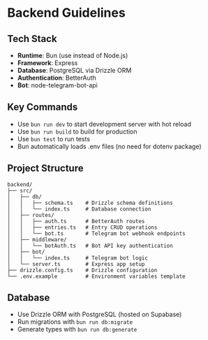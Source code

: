 
# Backend Guidelines

## Tech Stack

- **Runtime**: Bun (use instead of Node.js)
- **Framework**: Express
- **Database**: PostgreSQL via Drizzle ORM
- **Authentication**: BetterAuth
- **Bot**: node-telegram-bot-api

## Key Commands

- Use `bun run dev` to start development server with hot reload
- Use `bun run build` to build for production
- Use `bun test` to run tests
- Bun automatically loads .env files (no need for dotenv package)

## Project Structure

```
backend/
├── src/
│   ├── db/
│   │   ├── schema.ts    # Drizzle schema definitions
│   │   └── index.ts     # Database connection
│   ├── routes/
│   │   ├── auth.ts      # BetterAuth routes
│   │   ├── entries.ts   # Entry CRUD operations
│   │   └── bot.ts       # Telegram bot webhook endpoints
│   ├── middleware/
│   │   └── botAuth.ts   # Bot API key authentication
│   ├── bot/
│   │   └── index.ts     # Telegram bot logic
│   └── server.ts        # Express app setup
├── drizzle.config.ts    # Drizzle configuration
└── .env.example         # Environment variables template
```

## Database

- Use Drizzle ORM with PostgreSQL (hosted on Supabase)
- Run migrations with `bun run db:migrate`
- Generate types with `bun run db:generate`
